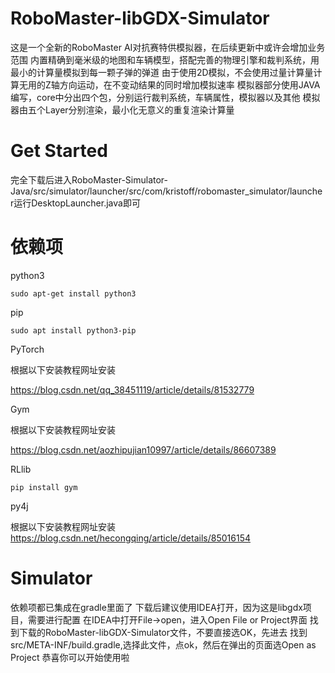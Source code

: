 # RoboMaster-libGDX-Simulator
这是一个全新的RoboMaster AI对抗赛特供模拟器，在后续更新中或许会增加业务范围
内置精确到毫米级的地图和车辆模型，搭配完善的物理引擎和裁判系统，用最小的计算量模拟到每一颗子弹的弹道
由于使用2D模拟，不会使用过量计算量计算无用的Z轴方向运动，在不变动结果的同时增加模拟速率
模拟器部分使用JAVA编写，core中分出四个包，分别运行裁判系统，车辆属性，模拟器以及其他
模拟器由五个Layer分别渲染，最小化无意义的重复渲染计算量
# Get Started
完全下载后进入RoboMaster-Simulator-Java/src/simulator/launcher/src/com/kristoff/robomaster_simulator/launcher运行DesktopLauncher.java即可
# 依赖项
python3

    sudo apt-get install python3 


pip

    sudo apt install python3-pip

PyTorch

根据以下安装教程网址安装

https://blog.csdn.net/qq_38451119/article/details/81532779

Gym

根据以下安装教程网址安装

https://blog.csdn.net/aozhipujian10997/article/details/86607389

RLlib

    pip install gym

py4j

根据以下安装教程网址安装
https://blog.csdn.net/hecongqing/article/details/85016154

# Simulator
依赖项都已集成在gradle里面了
下载后建议使用IDEA打开，因为这是libgdx项目，需要进行配置
在IDEA中打开File→open，进入Open File or Project界面
找到下载的RoboMaster-libGDX-Simulator文件，不要直接选OK，先进去
找到src/META-INF/build.gradle,选择此文件，点ok，然后在弹出的页面选Open as Project
恭喜你可以开始使用啦
